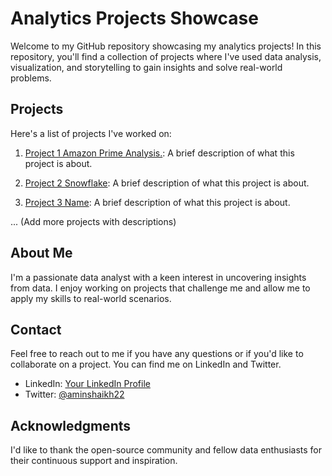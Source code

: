 # Analytics Projects Showcase

Welcome to my GitHub repository showcasing my analytics projects! In this repository, you'll find a collection of projects where I've used data analysis, visualization, and storytelling to gain insights and solve real-world problems.

## Projects

Here's a list of projects I've worked on:

1. [Project 1 Amazon Prime Analysis.](link-to-project1-folder): A brief description of what this project is about.

2. [Project 2 Snowflake](link-to-project2-folder): A brief description of what this project is about.

3. [Project 3 Name](link-to-project3-folder): A brief description of what this project is about.

... (Add more projects with descriptions)

## About Me

I'm a passionate data analyst with a keen interest in uncovering insights from data. I enjoy working on projects that challenge me and allow me to apply my skills to real-world scenarios.

## Contact

Feel free to reach out to me if you have any questions or if you'd like to collaborate on a project. You can find me on LinkedIn and Twitter.

- LinkedIn: [Your LinkedIn Profile](https://www.linkedin.com/in/amin-shaikh22)
- Twitter: [@aminshaikh22](https://twitter.com/aminshaikh22)

## Acknowledgments

I'd like to thank the open-source community and fellow data enthusiasts for their continuous support and inspiration.

